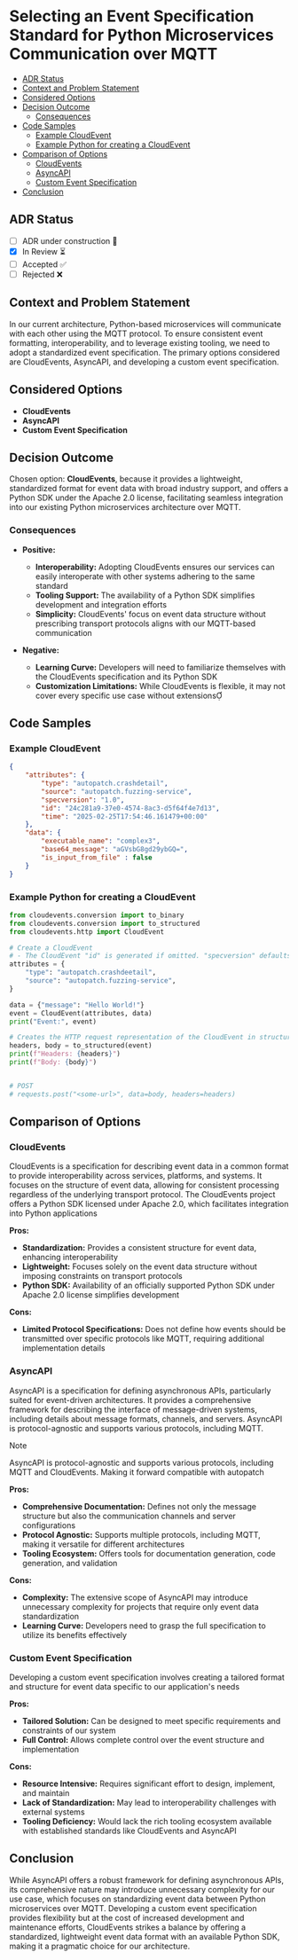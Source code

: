 # Selecting an Event Specification Standard for Python Microservices Communication over MQTT <!-- omit in toc -->
- [ADR Status](#adr-status)
- [Context and Problem Statement](#context-and-problem-statement)
- [Considered Options](#considered-options)
- [Decision Outcome](#decision-outcome)
  - [Consequences](#consequences)
- [Code Samples](#code-samples)
  - [Example CloudEvent](#example-cloudevent)
  - [Example Python for creating a CloudEvent](#example-python-for-creating-a-cloudevent)
- [Comparison of Options](#comparison-of-options)
  - [CloudEvents](#cloudevents)
  - [AsyncAPI](#asyncapi)
  - [Custom Event Specification](#custom-event-specification)
- [Conclusion](#conclusion)

## ADR Status
- [ ] ADR under construction 🚧
- [x] In Review ⏳
- [ ] Accepted ✅
- [ ] Rejected ❌

## Context and Problem Statement
In our current architecture, Python-based microservices will communicate with each other using the MQTT protocol. To ensure consistent event formatting, interoperability, and to leverage existing tooling, we need to adopt a standardized event specification. The primary options considered are CloudEvents, AsyncAPI, and developing a custom event specification.

## Considered Options

* **CloudEvents**
* **AsyncAPI**
* **Custom Event Specification**

## Decision Outcome

Chosen option: **CloudEvents**, because it provides a lightweight, standardized format for event data with broad industry support, and offers a Python SDK under the Apache 2.0 license, facilitating seamless integration into our existing Python microservices architecture over MQTT.

### Consequences

* **Positive:**
  - **Interoperability:** Adopting CloudEvents ensures our services can easily interoperate with other systems adhering to the same standard
  - **Tooling Support:** The availability of a Python SDK simplifies development and integration efforts
  - **Simplicity:** CloudEvents' focus on event data structure without prescribing transport protocols aligns with our MQTT-based communication

* **Negative:**
  - **Learning Curve:** Developers will need to familiarize themselves with the CloudEvents specification and its Python SDK
  - **Customization Limitations:** While CloudEvents is flexible, it may not cover every specific use case without extensions

## Code Samples

### Example CloudEvent

```json
{
    "attributes": {
        "type": "autopatch.crashdetail",
        "source": "autopatch.fuzzing-service",
        "specversion": "1.0",
        "id": "24c281a9-37e0-4574-8ac3-d5f64f4e7d13",
        "time": "2025-02-25T17:54:46.161479+00:00"
    },
    "data": {
        "executable_name": "complex3",
        "base64_message": "aGVsbG8gd29ybGQ=",
        "is_input_from_file" : false
    }
}
```

### Example Python for creating a CloudEvent

```python
from cloudevents.conversion import to_binary
from cloudevents.conversion import to_structured
from cloudevents.http import CloudEvent

# Create a CloudEvent
# - The CloudEvent "id" is generated if omitted. "specversion" defaults to "1.0".
attributes = {
    "type": "autopatch.crashdeetail",
    "source": "autopatch.fuzzing-service",
}

data = {"message": "Hello World!"}
event = CloudEvent(attributes, data)
print("Event:", event)

# Creates the HTTP request representation of the CloudEvent in structured content mode
headers, body = to_structured(event)
print(f"Headers: {headers}")
print(f"Body: {body}")


# POST
# requests.post("<some-url>", data=body, headers=headers)
```

## Comparison of Options

### CloudEvents
CloudEvents is a specification for describing event data in a common format to provide interoperability across services, platforms, and systems. It focuses on the structure of event data, allowing for consistent processing regardless of the underlying transport protocol. The CloudEvents project offers a Python SDK licensed under Apache 2.0, which facilitates integration into Python applications

**Pros:**
- **Standardization:** Provides a consistent structure for event data, enhancing interoperability
- **Lightweight:** Focuses solely on the event data structure without imposing constraints on transport protocols
- **Python SDK:** Availability of an officially supported Python SDK under Apache 2.0 license simplifies development

**Cons:**
- **Limited Protocol Specifications:** Does not define how events should be transmitted over specific protocols like MQTT, requiring additional implementation details

### AsyncAPI
AsyncAPI is a specification for defining asynchronous APIs, particularly suited for event-driven architectures. It provides a comprehensive framework for describing the interface of message-driven systems, including details about message formats, channels, and servers. AsyncAPI is protocol-agnostic and supports various protocols, including MQTT.

> [!NOTE]  
> AsyncAPI is protocol-agnostic and supports various protocols, including MQTT and CloudEvents.  Making it forward compatible with autopatch

**Pros:**
- **Comprehensive Documentation:** Defines not only the message structure but also the communication channels and server configurations
- **Protocol Agnostic:** Supports multiple protocols, including MQTT, making it versatile for different architectures
- **Tooling Ecosystem:** Offers tools for documentation generation, code generation, and validation

**Cons:**
- **Complexity:** The extensive scope of AsyncAPI may introduce unnecessary complexity for projects that require only event data standardization
- **Learning Curve:** Developers need to grasp the full specification to utilize its benefits effectively

### Custom Event Specification
Developing a custom event specification involves creating a tailored format and structure for event data specific to our application's needs

**Pros:**
- **Tailored Solution:** Can be designed to meet specific requirements and constraints of our system
- **Full Control:** Allows complete control over the event structure and implementation

**Cons:**
- **Resource Intensive:** Requires significant effort to design, implement, and maintain
- **Lack of Standardization:** May lead to interoperability challenges with external systems
- **Tooling Deficiency:** Would lack the rich tooling ecosystem available with established standards like CloudEvents and AsyncAPI

## Conclusion
While AsyncAPI offers a robust framework for defining asynchronous APIs, its comprehensive nature may introduce unnecessary complexity for our use case, which focuses on standardizing event data between Python microservices over MQTT. Developing a custom event specification provides flexibility but at the cost of increased development and maintenance efforts, CloudEvents strikes a balance by offering a standardized, lightweight event data format with an available Python SDK, making it a pragmatic choice for our architecture. 
 
